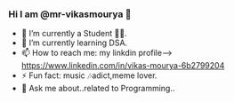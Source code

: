 ### Hi I am @mr-vikasmourya 👋






- 🔭 I’m currently a Student 👩‍🎓.
- 🌱 I’m currently learning DSA. 
- 📫 How to reach me: my linkdin profile-->  https://www.linkedin.com/in/vikas-mourya-6b2799204 
- ⚡ Fun fact: music 🎶adict,meme lover.
- 💬 Ask me about..related to Programming.. 










